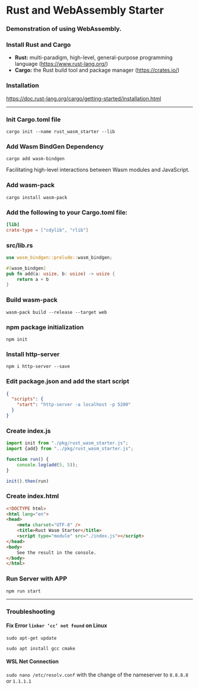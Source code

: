 # Rust and WebAssembly Starter

### Demonstration of using WebAssembly.

### Install Rust and Cargo
- **Rust:** multi-paradigm, high-level, general-purpose programming language (https://www.rust-lang.org/)
- **Cargo:** the Rust build tool and package manager (https://crates.io/)

### Installation
https://doc.rust-lang.org/cargo/getting-started/installation.html

---

### Init Cargo.toml file
`cargo init --name rust_wasm_starter --lib`

### Add Wasm BindGen Dependency

`cargo add wasm-bindgen`

Facilitating high-level interactions between Wasm modules and JavaScript.

### Add wasm-pack
`cargo install wasm-pack`

### Add the following to your Cargo.toml file:
```toml
[lib]
crate-type = ["cdylib", "rlib"]
```

### src/lib.rs
```rust
use wasm_bindgen::prelude::wasm_bindgen;

#[wasm_bindgen]
pub fn add(a: usize, b: usize) -> usize {
    return a + b
}
```

### Build wasm-pack
`wasm-pack build --release --target web`

### npm package initialization

`npm init`

### Install http-server
`npm i http-server --save`

### Edit package.json and add the start script
```json
{
  "scripts": {
    "start": "http-server -a localhost -p 5200"
  }
}
```

### Create index.js
```javascript
import init from "./pkg/rust_wasm_starter.js";
import {add} from "../pkg/rust_wasm_starter.js";

function run() {
    console.log(add(5, 5));
}

init().then(run)
```

### Create index.html
```html
<!DOCTYPE html>
<html lang="en">
<head>
    <meta charset="UTF-8" />
    <title>Rust Wasm Starter</title>
    <script type="module" src="./index.js"></script>
</head>
<body>
    See the result in the console.
</body>
</html>
```

### Run Server with APP
`npm run start`

---
### Troubleshooting

#### Fix Error `linker ‘cc’ not found` on Linux
`sudo apt-get update`

`sudo apt install gcc cmake`

#### WSL Net Connection
`sudo nano /etc/resolv.conf`
with the change of the nameserver to `8.8.8.8` or `1.1.1.1`